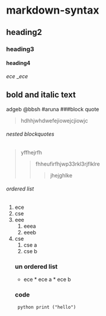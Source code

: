 # markdown-syntax
## heading2
### heading3
#### heading4
*ece*
__ece_
## bold and italic text
adgeb
@bbsh
#aruna
###block quote 
>hdhhjwhdwefejiowejcjiowjc
###### nested blockquotes
> yffhejrfh
>> fhheufirfhjwp33rkl3rjflklre
>>> jhejghlke
###### ordered list 

1. ece
2. cse
3. eee
    1. eeea
    2. eeeb
4. cse 
    1. cse a
    1. cse b
    ###  un ordered list
    - ece
          * ece a
          * ece b
    ### code
   ` python
   print ("hello")`
    
